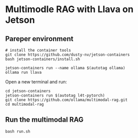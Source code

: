 # Multimodle RAG with Llava on Jetson

## Pareper environment

```
# install the container tools
git clone https://github.com/dusty-nv/jetson-containers
bash jetson-containers/install.sh
```

```
jetson-containers run --name ollama $(autotag ollama)
ollama run llava
```
Open a new terminal and run:
```
cd jetson-containers
jetson-containers run $(autotag l4t-pytorch)
git clone https://github.com/ollama/multimodal-rag.git
cd multimodal-rag
```
## Run the multimodal RAG
```
bash run.sh
```